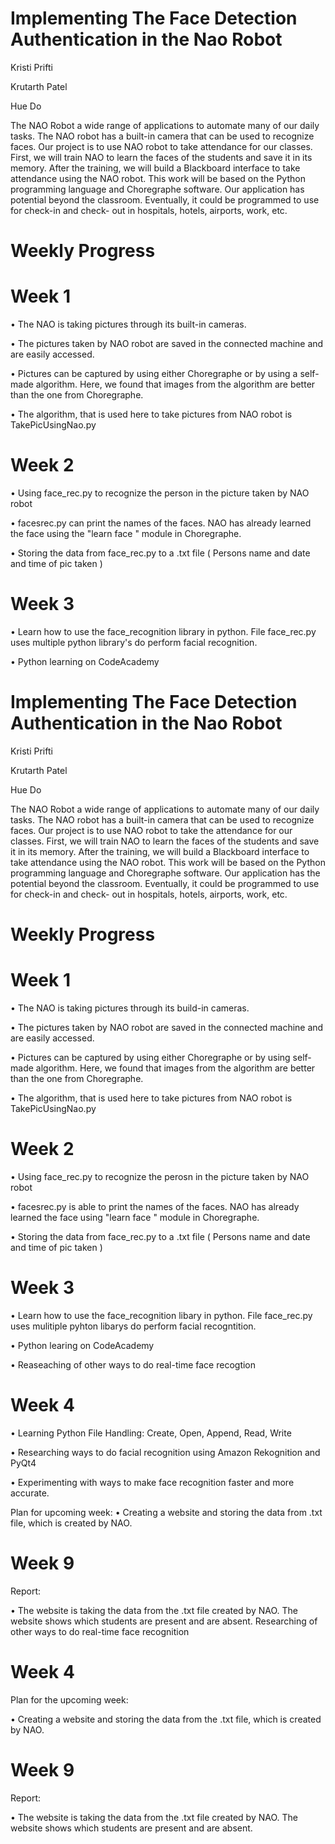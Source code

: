 # Implementing The Face Detection Authentication in the Nao Robot

Kristi Prifti

Krutarth Patel

Hue Do

The NAO Robot a wide range of applications to automate many of our daily tasks. The NAO
robot has a built-in camera that can be used to recognize faces. Our project is to use NAO
robot to take attendance for our classes. First, we will train NAO to learn the faces of
the students and save it in its memory. After the training, we will build a Blackboard
interface to take attendance using the NAO robot. This work will be based on the Python
programming language and Choregraphe software. Our application has potential
beyond the classroom. Eventually, it could be programmed to use for check-in and check-
out in hospitals, hotels, airports, work, etc.

# Weekly Progress 

# Week 1
•	The NAO is taking pictures through its built-in cameras.

•	The pictures taken by NAO robot are saved in the connected machine and are easily accessed.

•	Pictures can be captured by using either Choregraphe or by using a self-made algorithm. Here, we found that images from the algorithm are better than the one from Choregraphe.

•	The algorithm, that is used here to take pictures from NAO robot is TakePicUsingNao.py

# Week 2
• Using face_rec.py to recognize the person in the picture taken by NAO robot

• facesrec.py can print the names of the faces. NAO has already learned the face using the "learn face " module in Choregraphe.

• Storing the data from face_rec.py to a .txt file ( Persons name and date and time of pic taken )

# Week 3
• Learn how to use the face_recognition library in python. File face_rec.py uses multiple python library's do perform facial recognition.

• Python learning on CodeAcademy

# Implementing The Face Detection Authentication in the Nao Robot

Kristi Prifti

Krutarth Patel

Hue Do

The NAO Robot a wide range of applications to automate many of our daily tasks. The NAO
robot has a built-in camera that can be used to recognize faces. Our project is to use NAO
robot to take the attendance for our classes. First, we will train NAO to learn the faces of
the students and save it in its memory. After the training, we will build a Blackboard
interface to take attendance using the NAO robot. This work will be based on the Python
programming language and Choregraphe software. Our application has the potential
beyond the classroom. Eventually, it could be programmed to use for check-in and check-
out in hospitals, hotels, airports, work, etc.

# Weekly Progress 

# Week 1
•	The NAO is taking pictures through its build-in cameras.

•	The pictures taken by NAO robot are saved in the connected machine and are easily accessed.

•	Pictures can be captured by using either Choregraphe or by using self-made algorithm. Here, we found that images from the algorithm are better than the one from Choregraphe.

•	The algorithm, that is used here to take pictures from NAO robot is TakePicUsingNao.py

# Week 2
• Using face_rec.py to recognize the perosn in the picture taken by NAO robot

• facesrec.py is able to print the names of the faces. NAO has already learned the face using "learn face " module in Choregraphe.

• Storing the data from face_rec.py to a .txt file ( Persons name and date and time of pic taken )

# Week 3
• Learn how to use the face_recognition libary in python. File face_rec.py uses mulitiple pyhton libarys do perform facial recogntition.

• Python learing on CodeAcademy

• Reaseaching of other ways to do real-time face recogtion 

# Week 4
• Learning Python File Handling: Create, Open, Append, Read, Write

•  Researching ways to do facial recognition using Amazon Rekognition and PyQt4

• Experimenting with ways to make face recognition faster and more accurate.

Plan for upcoming week:
• Creating a website and storing the data from .txt file, which is created by NAO.

# Week 9

Report:

• The website is taking the data from the .txt file created by NAO. The website shows which students are present and are absent. Researching of other ways to do real-time face recognition 

# Week 4 

Plan for the upcoming week:

• Creating a website and storing the data from the .txt file, which is created by NAO.

# Week 9

Report:

• The website is taking the data from the .txt file created by NAO. The website shows which students are present and are absent.
